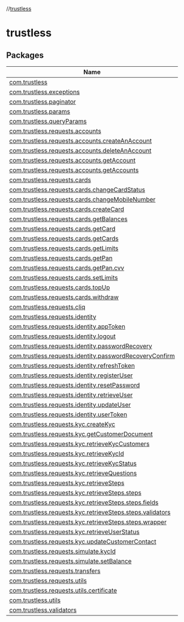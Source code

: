//[trustless](index.md)

# trustless

## Packages

| Name |
|---|
| [com.trustless](trustless/com.trustless/index.md) |
| [com.trustless.exceptions](trustless/com.trustless.exceptions/index.md) |
| [com.trustless.paginator](trustless/com.trustless.paginator/index.md) |
| [com.trustless.params](trustless/com.trustless.params/index.md) |
| [com.trustless.queryParams](trustless/com.trustless.queryParams/index.md) |
| [com.trustless.requests.accounts](trustless/com.trustless.requests.accounts/index.md) |
| [com.trustless.requests.accounts.createAnAccount](trustless/com.trustless.requests.accounts.createAnAccount/index.md) |
| [com.trustless.requests.accounts.deleteAnAccount](trustless/com.trustless.requests.accounts.deleteAnAccount/index.md) |
| [com.trustless.requests.accounts.getAccount](trustless/com.trustless.requests.accounts.getAccount/index.md) |
| [com.trustless.requests.accounts.getAccounts](trustless/com.trustless.requests.accounts.getAccounts/index.md) |
| [com.trustless.requests.cards](trustless/com.trustless.requests.cards/index.md) |
| [com.trustless.requests.cards.changeCardStatus](trustless/com.trustless.requests.cards.changeCardStatus/index.md) |
| [com.trustless.requests.cards.changeMobileNumber](trustless/com.trustless.requests.cards.changeMobileNumber/index.md) |
| [com.trustless.requests.cards.createCard](trustless/com.trustless.requests.cards.createCard/index.md) |
| [com.trustless.requests.cards.getBalances](trustless/com.trustless.requests.cards.getBalances/index.md) |
| [com.trustless.requests.cards.getCard](trustless/com.trustless.requests.cards.getCard/index.md) |
| [com.trustless.requests.cards.getCards](trustless/com.trustless.requests.cards.getCards/index.md) |
| [com.trustless.requests.cards.getLimits](trustless/com.trustless.requests.cards.getLimits/index.md) |
| [com.trustless.requests.cards.getPan](trustless/com.trustless.requests.cards.getPan/index.md) |
| [com.trustless.requests.cards.getPan.cvv](trustless/com.trustless.requests.cards.getPan.cvv/index.md) |
| [com.trustless.requests.cards.setLimits](trustless/com.trustless.requests.cards.setLimits/index.md) |
| [com.trustless.requests.cards.topUp](trustless/com.trustless.requests.cards.topUp/index.md) |
| [com.trustless.requests.cards.withdraw](trustless/com.trustless.requests.cards.withdraw/index.md) |
| [com.trustless.requests.cliq](trustless/com.trustless.requests.cliq/index.md) |
| [com.trustless.requests.identity](trustless/com.trustless.requests.identity/index.md) |
| [com.trustless.requests.identity.appToken](trustless/com.trustless.requests.identity.appToken/index.md) |
| [com.trustless.requests.identity.logout](trustless/com.trustless.requests.identity.logout/index.md) |
| [com.trustless.requests.identity.passwordRecovery](trustless/com.trustless.requests.identity.passwordRecovery/index.md) |
| [com.trustless.requests.identity.passwordRecoveryConfirm](trustless/com.trustless.requests.identity.passwordRecoveryConfirm/index.md) |
| [com.trustless.requests.identity.refreshToken](trustless/com.trustless.requests.identity.refreshToken/index.md) |
| [com.trustless.requests.identity.registerUser](trustless/com.trustless.requests.identity.registerUser/index.md) |
| [com.trustless.requests.identity.resetPassword](trustless/com.trustless.requests.identity.resetPassword/index.md) |
| [com.trustless.requests.identity.retrieveUser](trustless/com.trustless.requests.identity.retrieveUser/index.md) |
| [com.trustless.requests.identity.updateUser](trustless/com.trustless.requests.identity.updateUser/index.md) |
| [com.trustless.requests.identity.userToken](trustless/com.trustless.requests.identity.userToken/index.md) |
| [com.trustless.requests.kyc.createKyc](trustless/com.trustless.requests.kyc.createKyc/index.md) |
| [com.trustless.requests.kyc.getCustomerDocument](trustless/com.trustless.requests.kyc.getCustomerDocument/index.md) |
| [com.trustless.requests.kyc.retrieveKycCustomers](trustless/com.trustless.requests.kyc.retrieveKycCustomers/index.md) |
| [com.trustless.requests.kyc.retrieveKycId](trustless/com.trustless.requests.kyc.retrieveKycId/index.md) |
| [com.trustless.requests.kyc.retrieveKycStatus](trustless/com.trustless.requests.kyc.retrieveKycStatus/index.md) |
| [com.trustless.requests.kyc.retrieveQuestions](trustless/com.trustless.requests.kyc.retrieveQuestions/index.md) |
| [com.trustless.requests.kyc.retrieveSteps](trustless/com.trustless.requests.kyc.retrieveSteps/index.md) |
| [com.trustless.requests.kyc.retrieveSteps.steps](trustless/com.trustless.requests.kyc.retrieveSteps.steps/index.md) |
| [com.trustless.requests.kyc.retrieveSteps.steps.fields](trustless/com.trustless.requests.kyc.retrieveSteps.steps.fields/index.md) |
| [com.trustless.requests.kyc.retrieveSteps.steps.validators](trustless/com.trustless.requests.kyc.retrieveSteps.steps.validators/index.md) |
| [com.trustless.requests.kyc.retrieveSteps.steps.wrapper](trustless/com.trustless.requests.kyc.retrieveSteps.steps.wrapper/index.md) |
| [com.trustless.requests.kyc.retrieveUserStatus](trustless/com.trustless.requests.kyc.retrieveUserStatus/index.md) |
| [com.trustless.requests.kyc.updateCustomerContact](trustless/com.trustless.requests.kyc.updateCustomerContact/index.md) |
| [com.trustless.requests.simulate.kycId](trustless/com.trustless.requests.simulate.kycId/index.md) |
| [com.trustless.requests.simulate.setBalance](trustless/com.trustless.requests.simulate.setBalance/index.md) |
| [com.trustless.requests.transfers](trustless/com.trustless.requests.transfers/index.md) |
| [com.trustless.requests.utils](trustless/com.trustless.requests.utils/index.md) |
| [com.trustless.requests.utils.certificate](trustless/com.trustless.requests.utils.certificate/index.md) |
| [com.trustless.utils](trustless/com.trustless.utils/index.md) |
| [com.trustless.validators](trustless/com.trustless.validators/index.md) |
